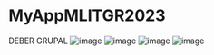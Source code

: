 # MyAppMLITGR2023
DEBER GRUPAL
![image](https://github.com/emilymirand/MyAppMLITGR2023/assets/125322859/c84af8c2-65e5-4282-b4ac-8044155ec061)
![image](https://github.com/emilymirand/MyAppMLITGR2023/assets/125322859/362d4348-1b6b-449f-a264-5aa4924e42e9)
![image](https://github.com/emilymirand/MyAppMLITGR2023/assets/125322859/0e7e1ddf-e89d-4c60-b827-08b01c42690c)
![image](https://github.com/emilymirand/MyAppMLITGR2023/assets/125322859/0aca84dc-78a8-4cd2-a964-d8d485a70e3f)



